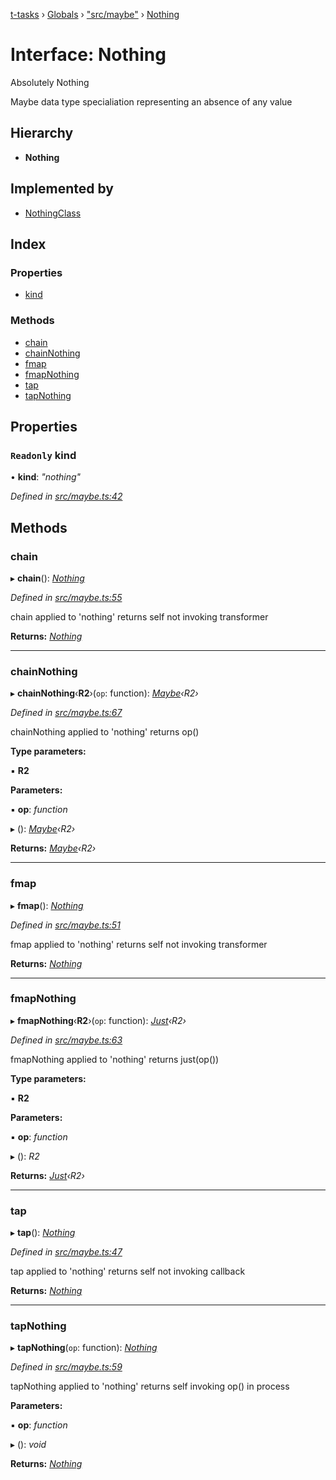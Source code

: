 [t-tasks](../README.md) › [Globals](../globals.md) › ["src/maybe"](../modules/_src_maybe_.md) › [Nothing](_src_maybe_.nothing.md)

# Interface: Nothing

Absolutely Nothing

Maybe data type specialiation representing an absence of any value

## Hierarchy

* **Nothing**

## Implemented by

* [NothingClass](../classes/_src_maybe_.nothingclass.md)

## Index

### Properties

* [kind](_src_maybe_.nothing.md#readonly-kind)

### Methods

* [chain](_src_maybe_.nothing.md#chain)
* [chainNothing](_src_maybe_.nothing.md#chainnothing)
* [fmap](_src_maybe_.nothing.md#fmap)
* [fmapNothing](_src_maybe_.nothing.md#fmapnothing)
* [tap](_src_maybe_.nothing.md#tap)
* [tapNothing](_src_maybe_.nothing.md#tapnothing)

## Properties

### `Readonly` kind

• **kind**: *"nothing"*

*Defined in [src/maybe.ts:42](https://github.com/lammonaaf/t-tasks/blob/f271a8d/src/maybe.ts#L42)*

## Methods

###  chain

▸ **chain**(): *[Nothing](_src_maybe_.nothing.md)*

*Defined in [src/maybe.ts:55](https://github.com/lammonaaf/t-tasks/blob/f271a8d/src/maybe.ts#L55)*

chain applied to 'nothing' returns self not invoking transformer

**Returns:** *[Nothing](_src_maybe_.nothing.md)*

___

###  chainNothing

▸ **chainNothing**‹**R2**›(`op`: function): *[Maybe](_src_maybe_.maybe.md)‹R2›*

*Defined in [src/maybe.ts:67](https://github.com/lammonaaf/t-tasks/blob/f271a8d/src/maybe.ts#L67)*

chainNothing applied to 'nothing' returns op()

**Type parameters:**

▪ **R2**

**Parameters:**

▪ **op**: *function*

▸ (): *[Maybe](_src_maybe_.maybe.md)‹R2›*

**Returns:** *[Maybe](_src_maybe_.maybe.md)‹R2›*

___

###  fmap

▸ **fmap**(): *[Nothing](_src_maybe_.nothing.md)*

*Defined in [src/maybe.ts:51](https://github.com/lammonaaf/t-tasks/blob/f271a8d/src/maybe.ts#L51)*

fmap applied to 'nothing' returns self not invoking transformer

**Returns:** *[Nothing](_src_maybe_.nothing.md)*

___

###  fmapNothing

▸ **fmapNothing**‹**R2**›(`op`: function): *[Just](_src_maybe_.just.md)‹R2›*

*Defined in [src/maybe.ts:63](https://github.com/lammonaaf/t-tasks/blob/f271a8d/src/maybe.ts#L63)*

fmapNothing applied to 'nothing' returns just(op())

**Type parameters:**

▪ **R2**

**Parameters:**

▪ **op**: *function*

▸ (): *R2*

**Returns:** *[Just](_src_maybe_.just.md)‹R2›*

___

###  tap

▸ **tap**(): *[Nothing](_src_maybe_.nothing.md)*

*Defined in [src/maybe.ts:47](https://github.com/lammonaaf/t-tasks/blob/f271a8d/src/maybe.ts#L47)*

tap applied to 'nothing' returns self not invoking callback

**Returns:** *[Nothing](_src_maybe_.nothing.md)*

___

###  tapNothing

▸ **tapNothing**(`op`: function): *[Nothing](_src_maybe_.nothing.md)*

*Defined in [src/maybe.ts:59](https://github.com/lammonaaf/t-tasks/blob/f271a8d/src/maybe.ts#L59)*

tapNothing applied to 'nothing' returns self invoking op() in process

**Parameters:**

▪ **op**: *function*

▸ (): *void*

**Returns:** *[Nothing](_src_maybe_.nothing.md)*
